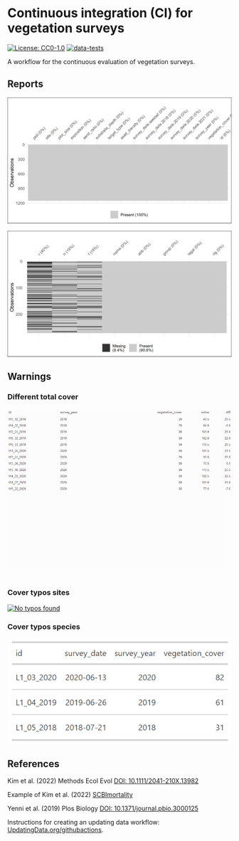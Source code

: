 # Continuous integration (CI) for vegetation surveys

[![License: CC0-1.0](https://img.shields.io/badge/License-CC0_1.0-lightgrey.svg)](http://creativecommons.org/publicdomain/zero/1.0/)
[![data-tests](https://github.com/markus1bauer/CI_vegetation_surveys/actions/workflows/data-tests.yaml/badge.svg)](https://github.com/markus1bauer/CI_vegetation_surveys/actions/workflows/data-tests.yaml)

A workflow for the continuous evaluation of vegetation surveys.

## Reports

![Missing sites](https://github.com/markus1bauer/CI_vegetation_surveys/blob/main/tests/testthat/reports_missing_sites.png)

![Missing traits](https://github.com/markus1bauer/CI_vegetation_surveys/blob/main/tests/testthat/reports_missing_traits.png)

## Warnings

### Different total cover

[![Different total cover (click on table)](https://github.com/markus1bauer/CI_vegetation_surveys/blob/main/tests/testthat/warnings_different_total_cover.png)](https://github.com/markus1bauer/CI_vegetation_surveys/blob/main/tests/testthat/warnings_different_total_cover.csv)

### Cover typos sites

[![No typos found](https://github.com/markus1bauer/CI_vegetation_surveys/blob/main/tests/testthat/warnings_species_typos.png)](https://github.com/markus1bauer/CI_vegetation_surveys/blob/main/tests/testthat/warnings_species_typos.csv)

### Cover typos species

[![No typos found](https://github.com/markus1bauer/CI_vegetation_surveys/blob/main/tests/testthat/warnings_sites_typos.png)](https://github.com/markus1bauer/CI_vegetation_surveys/blob/main/tests/testthat/warnings_sites_typos.csv)

## References

Kim et al. (2022) Methods Ecol Evol [DOI: 10.1111/2041-210X.13982](https://doi.org/10.1111/2041-210X.13982)

Example of Kim et al. (2022) [SCBImortality](https://github.com/SCBI-ForestGEO/SCBImortality)

Yenni et al. (2019) Plos Biology [DOI: 10.1371/journal.pbio.3000125](https://doi.org/10.1371/journal.pbio.3000125)

Instructions for creating an updating data workflow: [UpdatingData.org/githubactions](https://www.updatingdata.org/githubactions/).

